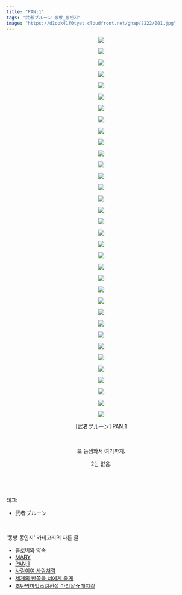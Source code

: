 ```yaml
---
title: "PAN;1"
tags: "武者プルーン 동방_동인지"
image: "https://d1opk41f0tyet.cloudfront.net/ghap/2222/001.jpg"
---
```

<div class="article">
<p style="text-align: center; clear: none; float: none;"><img src="{{ site.imgserver10 }}/ghap/2222/001.jpg"/></p>
<p style="text-align: center; clear: none; float: none;"><img src="{{ site.imgserver10 }}/ghap/2222/002.jpg"/></p>
<p style="text-align: center; clear: none; float: none;"><img src="{{ site.imgserver10 }}/ghap/2222/003.jpg"/></p>
<p style="text-align: center; clear: none; float: none;"><img src="{{ site.imgserver10 }}/ghap/2222/004.jpg"/></p>
<p style="text-align: center; clear: none; float: none;"><img src="{{ site.imgserver10 }}/ghap/2222/005.jpg"/></p>
<p style="text-align: center; clear: none; float: none;"><img src="{{ site.imgserver10 }}/ghap/2222/006.jpg"/></p>
<p style="text-align: center; clear: none; float: none;"><img src="{{ site.imgserver10 }}/ghap/2222/007.jpg"/></p>
<p style="text-align: center; clear: none; float: none;"><img src="{{ site.imgserver10 }}/ghap/2222/008.jpg"/></p>
<p style="text-align: center; clear: none; float: none;"><img src="{{ site.imgserver10 }}/ghap/2222/009.jpg"/></p>
<p style="text-align: center; clear: none; float: none;"><img src="{{ site.imgserver10 }}/ghap/2222/010.jpg"/></p>
<p style="text-align: center; clear: none; float: none;"><img src="{{ site.imgserver10 }}/ghap/2222/011.jpg"/></p>
<p style="text-align: center; clear: none; float: none;"><img src="{{ site.imgserver10 }}/ghap/2222/012.jpg"/></p>
<p style="text-align: center; clear: none; float: none;"><img src="{{ site.imgserver10 }}/ghap/2222/013.jpg"/></p>
<p style="text-align: center; clear: none; float: none;"><img src="{{ site.imgserver10 }}/ghap/2222/014.jpg"/></p>
<p style="text-align: center; clear: none; float: none;"><img src="{{ site.imgserver10 }}/ghap/2222/015.jpg"/></p>
<p style="text-align: center; clear: none; float: none;"><img src="{{ site.imgserver10 }}/ghap/2222/016.jpg"/></p>
<p style="text-align: center; clear: none; float: none;"><img src="{{ site.imgserver10 }}/ghap/2222/017.jpg"/></p>
<p style="text-align: center; clear: none; float: none;"><img src="{{ site.imgserver10 }}/ghap/2222/018.jpg"/></p>
<p style="text-align: center; clear: none; float: none;"><img src="{{ site.imgserver10 }}/ghap/2222/019.jpg"/></p>
<p style="text-align: center; clear: none; float: none;"><img src="{{ site.imgserver10 }}/ghap/2222/020.jpg"/></p>
<p style="text-align: center; clear: none; float: none;"><img src="{{ site.imgserver10 }}/ghap/2222/021.jpg"/></p>
<p style="text-align: center; clear: none; float: none;"><img src="{{ site.imgserver10 }}/ghap/2222/022.jpg"/></p>
<p style="text-align: center; clear: none; float: none;"><img src="{{ site.imgserver10 }}/ghap/2222/023.jpg"/></p>
<p style="text-align: center; clear: none; float: none;"><img src="{{ site.imgserver10 }}/ghap/2222/024.jpg"/></p>
<p style="text-align: center; clear: none; float: none;"><img src="{{ site.imgserver10 }}/ghap/2222/025.jpg"/></p>
<p style="text-align: center; clear: none; float: none;"><img src="{{ site.imgserver10 }}/ghap/2222/026.jpg"/></p>
<p style="text-align: center; clear: none; float: none;"><img src="{{ site.imgserver10 }}/ghap/2222/027.jpg"/></p>
<p style="text-align: center; clear: none; float: none;"><img src="{{ site.imgserver10 }}/ghap/2222/028.jpg"/></p>
<p style="text-align: center; clear: none; float: none;"><img src="{{ site.imgserver10 }}/ghap/2222/029.jpg"/></p>
<p style="text-align: center; clear: none; float: none;"><img src="{{ site.imgserver10 }}/ghap/2222/030.jpg"/></p>
<p style="text-align: center; clear: none; float: none;"><img src="{{ site.imgserver10 }}/ghap/2222/031.jpg"/></p>
<p style="text-align: center; clear: none; float: none;"><img src="{{ site.imgserver10 }}/ghap/2222/032.jpg"/></p>
<p style="text-align: center; clear: none; float: none;"><img src="{{ site.imgserver10 }}/ghap/2222/033.jpg"/></p>
<p style="text-align: center; clear: none; float: none;"><img src="{{ site.imgserver10 }}/ghap/2222/034.jpg"/></p>
<p style="text-align: center; clear: none; float: none;">[武者プルーン] PAN;1</p>
<p style="text-align: center; clear: none; float: none;"><br/></p>
<p style="text-align: center; clear: none; float: none;">또 동생와서 여기까지.</p>
<p style="text-align: center; clear: none; float: none;">2는 없음.</p>
<p><br/></p>
</div><br/>
<div class="tagTrail">
<p>태그: </p>
<ul>
<li>武者プルーン</li>
</ul>
</div><br/>
<div class="another">
<p>'동방 동인지' 카테고리의 다른 글</p>
<ul>
<li><a href="/ghap_2225">클로버와 약속</a></li>
<li><a href="/ghap_2224">MARY</a></li>
<li><a href="/ghap_2222">PAN;1</a></li>
<li><a href="/ghap_2221">사람이여 사람처럼</a></li>
<li><a href="/ghap_2220">세계의 반쪽을 너에게 줄게</a></li>
<li><a href="/ghap_2219">초탄막마법소녀전설 마리살☆매지컬</a></li>
</ul>
</div><br/>
<div class="cb_module cb_fluid">
<div class="cb_wrt cb_profile">
</div><!-- commentList close -->
</div><br/>
